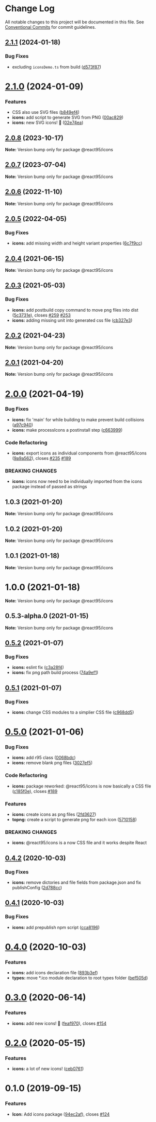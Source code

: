 # Change Log

All notable changes to this project will be documented in this file.
See [Conventional Commits](https://conventionalcommits.org) for commit guidelines.

## [2.1.1](https://github.com/React95/React95/compare/@react95/icons@2.1.0...@react95/icons@2.1.1) (2024-01-18)


### Bug Fixes

* excluding `iconsDemo.ts` from build ([d573f87](https://github.com/React95/React95/commit/d573f874d7138ad3622f4756879cb1d67b3307c5))





# [2.1.0](https://github.com/React95/React95/compare/@react95/icons@2.0.8...@react95/icons@2.1.0) (2024-01-09)


### Features

* CSS also use SVG files ([b849ef4](https://github.com/React95/React95/commit/b849ef4cdc8b0f382bc2807524dc77151a36d02e))
* **icons:** add script to generate SVG from PNG ([00ac829](https://github.com/React95/React95/commit/00ac8297e27ea3133f2402517ddb4058262b71c1))
* **icons:** new SVG icons! :tada: ([02e74ea](https://github.com/React95/React95/commit/02e74eacee79c3c3b9bbce1b74f7d72af0bec670))





## [2.0.8](https://github.com/React95/React95/compare/@react95/icons@2.0.7...@react95/icons@2.0.8) (2023-10-17)

**Note:** Version bump only for package @react95/icons





## [2.0.7](https://github.com/React95/React95/compare/@react95/icons@2.0.6...@react95/icons@2.0.7) (2023-07-04)

**Note:** Version bump only for package @react95/icons

## [2.0.6](https://github.com/React95/React95/compare/@react95/icons@2.0.5...@react95/icons@2.0.6) (2022-11-10)

**Note:** Version bump only for package @react95/icons

## [2.0.5](https://github.com/React95/React95/compare/@react95/icons@2.0.4...@react95/icons@2.0.5) (2022-04-05)

### Bug Fixes

- **icons:** add missing width and height variant properties ([6c7f9cc](https://github.com/React95/React95/commit/6c7f9cc850454de1627289c6af2a8e317c5c24db))

## [2.0.4](https://github.com/React95/React95/compare/@react95/icons@2.0.3...@react95/icons@2.0.4) (2021-06-15)

**Note:** Version bump only for package @react95/icons

## [2.0.3](https://github.com/React95/React95/compare/@react95/icons@2.0.2...@react95/icons@2.0.3) (2021-05-03)

### Bug Fixes

- **icons:** add postbuild copy command to move png files into dist ([5c3731e](https://github.com/React95/React95/commit/5c3731e126bb40077339ba5643a1734f966751b4)), closes [#259](https://github.com/React95/React95/issues/259) [#253](https://github.com/React95/React95/issues/253)
- **icons:** adding missing unit into generated css file ([cb327e3](https://github.com/React95/React95/commit/cb327e35f92007eb78139490f9ff54c5c829a9d4))

## [2.0.2](https://github.com/React95/React95/compare/@react95/icons@2.0.1...@react95/icons@2.0.2) (2021-04-23)

**Note:** Version bump only for package @react95/icons

## [2.0.1](https://github.com/React95/React95/compare/@react95/icons@2.0.0...@react95/icons@2.0.1) (2021-04-20)

**Note:** Version bump only for package @react95/icons

# [2.0.0](https://github.com/React95/React95/compare/@react95/icons@1.0.3...@react95/icons@2.0.0) (2021-04-19)

### Bug Fixes

- **icons:** fix 'main' for while building to make prevent build collisions ([a97c940](https://github.com/React95/React95/commit/a97c9401f83dab44e5e1def431492d66ecc4f1d7))
- **icons:** make processIcons a postinstall step ([c663999](https://github.com/React95/React95/commit/c663999a00edf0269a282c7d59a1efe06407f683))

### Code Refactoring

- **icons:** export icons as individual components from @react95/icons ([9a9a562](https://github.com/React95/React95/commit/9a9a562071c09baaaa71f38e1a2abd66cca07aff)), closes [#235](https://github.com/React95/React95/issues/235) [#189](https://github.com/React95/React95/issues/189)

### BREAKING CHANGES

- **icons:** icons now need to be individually imported from the icons package instead of passed
  as strings

## 1.0.3 (2021-01-20)

**Note:** Version bump only for package @react95/icons

## 1.0.2 (2021-01-20)

**Note:** Version bump only for package @react95/icons

## 1.0.1 (2021-01-18)

**Note:** Version bump only for package @react95/icons

# 1.0.0 (2021-01-18)

**Note:** Version bump only for package @react95/icons

## 0.5.3-alpha.0 (2021-01-15)

**Note:** Version bump only for package @react95/icons

## [0.5.2](https://github.com/React95/React95/compare/@react95/icons@0.5.1...@react95/icons@0.5.2) (2021-01-07)

### Bug Fixes

- **icons:** eslint fix ([c3a28f4](https://github.com/React95/React95/commit/c3a28f4325e5d2fc064e27e101a17158f8d87d07))
- **icons:** fix png path build process ([74a9ef1](https://github.com/React95/React95/commit/74a9ef1dbe1055e6c8dc350f5f6940f7edd283aa))

## [0.5.1](https://github.com/React95/React95/compare/@react95/icons@0.5.0...@react95/icons@0.5.1) (2021-01-07)

### Bug Fixes

- **icons:** change CSS modules to a simplier CSS file ([c968dd5](https://github.com/React95/React95/commit/c968dd52b8f9c1981082b3da119b42641199054d))

# [0.5.0](https://github.com/React95/React95/compare/@react95/icons@0.4.2...@react95/icons@0.5.0) (2021-01-06)

### Bug Fixes

- **icons:** add r95 class ([0068bdc](https://github.com/React95/React95/commit/0068bdcd9caaa6fe3c8e0235035754cc82fdedec))
- **icons:** remove blank png files ([3027ef5](https://github.com/React95/React95/commit/3027ef56411285fb9c9d032c2743901cc3593ea2))

### Code Refactoring

- **icons:** package reworked: @react95/icons is now basically a CSS file ([c185f0e](https://github.com/React95/React95/commit/c185f0edd196469b4e1ad1972d85fa50a2fef929)), closes [#189](https://github.com/React95/React95/issues/189)

### Features

- **icons:** create icons as png files ([2fd3627](https://github.com/React95/React95/commit/2fd362706dcb3be40c22885844d5d4eb194b4a2e))
- **topng:** create a script to generate png for each icon ([5710158](https://github.com/React95/React95/commit/5710158efc398cf7443bce3ec2bd689b49f89e13))

### BREAKING CHANGES

- **icons:** @react95/icons is a now CSS file and it works despite React

## [0.4.2](https://github.com/React95/React95/compare/@react95/icons@0.4.1...@react95/icons@0.4.2) (2020-10-03)

### Bug Fixes

- **icons:** remove dictories and file fields from package.json and fix publishConfig ([2d788cc](https://github.com/React95/React95/commit/2d788cccaf41517e52cffc417731cba4f7e97087))

## [0.4.1](https://github.com/React95/React95/compare/@react95/icons@0.4.0...@react95/icons@0.4.1) (2020-10-03)

### Bug Fixes

- **icons:** add prepublish npm script ([cca8196](https://github.com/React95/React95/commit/cca8196129007bb5b33ba600cec5dd6bf13c678a))

# [0.4.0](https://github.com/React95/React95/compare/@react95/icons@0.3.0...@react95/icons@0.4.0) (2020-10-03)

### Features

- **icons:** add icons declaration file ([893b3ef](https://github.com/React95/React95/commit/893b3ef7f2fd639cdc1766907e4f62608bbfd8a3))
- **types:** move \*.ico module declaration to root types folder ([bef505d](https://github.com/React95/React95/commit/bef505d89fcdfcbb1da7bad855f9eb03308191ba))

# [0.3.0](https://github.com/React95/React95/compare/@react95/icons@0.2.0...@react95/icons@0.3.0) (2020-06-14)

### Features

- **icons:** add new icons! :tada: ([feaf970](https://github.com/React95/React95/commit/feaf97094bdb7da37fae82d14871286e85e74ab4)), closes [#154](https://github.com/React95/React95/issues/154)

# [0.2.0](https://github.com/React95/React95/compare/@react95/icons@0.1.0...@react95/icons@0.2.0) (2020-05-15)

### Features

- **icons:** a lot of new icons! ([ceb0761](https://github.com/React95/React95/commit/ceb07614de289fba86e837dacf7399313e4a1460))

# 0.1.0 (2019-09-15)

### Features

- **Icon:** Add icons package ([94ec2af](https://github.com/React95/React95/commit/94ec2af)), closes [#124](https://github.com/React95/React95/issues/124)
